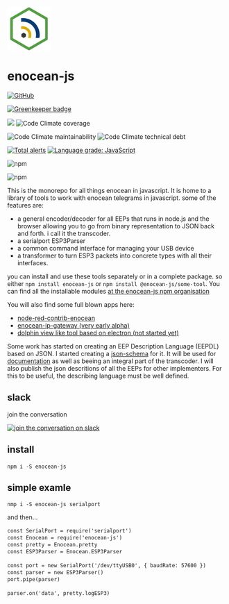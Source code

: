 <img src="resources/images/enocean-js-color.svg" width="100"/>

# enocean-js

[![GitHub](https://img.shields.io/github/license/enocean-js/enocean-js.svg)](https://github.com/enocean-js/enocean-js/blob/master/LICENSE.md)

[![Greenkeeper badge](https://badges.greenkeeper.io/enocean-js/enocean-js.svg)](https://greenkeeper.io/)

[![](https://travis-ci.org/enocean-js/enocean-js.svg?branch=master)](https://travis-ci.org/enocean-js/enocean-js)
![Code Climate coverage](https://img.shields.io/codeclimate/coverage/enocean-js/enocean-js.svg)

![Code Climate maintainability](https://img.shields.io/codeclimate/maintainability/enocean-js/enocean-js.svg)
![Code Climate technical debt](https://img.shields.io/codeclimate/tech-debt/enocean-js/enocean-js.svg)

[![Total alerts](https://img.shields.io/lgtm/alerts/g/enocean-js/enocean-js.svg?logo=lgtm&logoWidth=18)](https://lgtm.com/projects/g/enocean-js/enocean-js/alerts/)
[![Language grade: JavaScript](https://img.shields.io/lgtm/grade/javascript/g/enocean-js/enocean-js.svg?logo=lgtm&logoWidth=18)](https://lgtm.com/projects/g/enocean-js/enocean-js/context:javascript)

![npm](https://img.shields.io/npm/v/enocean-js.svg)

![npm](https://img.shields.io/npm/dt/enocean-js.svg)

This is the monorepo for all things enocean in javascript. It is home to a library of tools to work with enocean telegrams in javascript.
some of the features are:

* a general encoder/decoder for all EEPs that runs in node.js and the browser allowing you to go from binary representation to JSON back and forth. i call it the transcoder.
* a serialport ESP3Parser
* a common command interface for managing your USB device
* a transformer to turn ESP3 packets into concrete types with all their interfaces.

you can install and use these tools separately or in a complete package. so either `npm install enocean-js` or `npm install @enocean-js/some-tool`.
You can find all the installable modules [at the enocean-js npm organisation](https://www.npmjs.com/settings/enocean-js/packages)


You will also find some full blown apps here:

* [node-red-contrib-enocean](packages/node-red-contrib-enocean)
* [enocean-ip-gateway (very early alpha)](packages/enocean-ip-gateway)
* [dolphin view like tool based on electron (not started yet)](packages/octopus-view)

Some work has started on creating an EEP Description Language (EEPDL) based on JSON. I started creating a [json-schema](https://github.com/enocean-js/enocean-js/tree/master/docs/schema) for it. It will be used for [documentation](resources/enocean-specification/Enocean%20Equipment%20Profiles) as well as beeing an integral part of the transcoder.
I will also publish the json descritions of all the EEPs for other implementers. For this to be useful, the describing language must be well defined.

## slack

join the conversation

[![join the conversation on slack](https://cdn.brandfolder.io/5H442O3W/as/pl546j-7le8zk-5guop3/Slack_RGB.png?height=64)](https://join.slack.com/t/enocean-js/shared_invite/enQtNTE0MzU2OTE1ODc2LTgzYTdhNDJkZWE3ZDk1MzVmYzk0NzcwZGVkMjNiMzg3MTU2MGNlNjEwYWVjNWNjYTcwZTNiOTdkZjk0NmYyOTU)

## install

    npm i -S enocean-js

## simple examle

    nmp i -S enocean-js serialport

and then...

    const SerialPort = require('serialport')
    const Enocean = require('enocean-js')
    const pretty = Enocean.pretty
    const ESP3Parser = Enocean.ESP3Parser

    const port = new SerialPort('/dev/ttyUSB0', { baudRate: 57600 })
    const parser = new ESP3Parser()
    port.pipe(parser)

    parser.on('data', pretty.logESP3)
